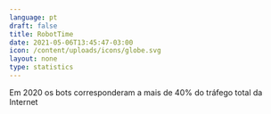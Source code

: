 ```yaml
---
language: pt
draft: false
title: RobotTime
date: 2021-05-06T13:45:47-03:00
icon: /content/uploads/icons/globe.svg
layout: none
type: statistics
---
```

Em 2020 os bots corresponderam a mais de 40% do tráfego total da Internet
